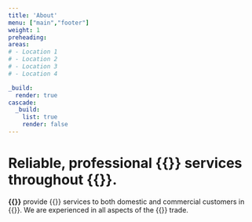 ```yaml
---
title: 'About'
menu: ["main","footer"]
weight: 1
preheading: 
areas:
# - Location 1
# - Location 2
# - Location 3
# - Location 4

_build:
  render: true
cascade:
  _build:
    list: true
    render: false
---
```


# Reliable, professional **{{<industry>}} services** throughout {{<county>}}.

**{{<company>}}** provide {{<industry>}} services to both domestic and commercial customers in {{<towncity>}}. We are experienced in all aspects of the {{<industry>}} trade.